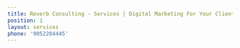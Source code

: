 ```yaml
---
title: Reverb Consulting - Services | Digital Marketing For Your Clients
position: 1
layout: services
phone: '9052204445'
---
```


